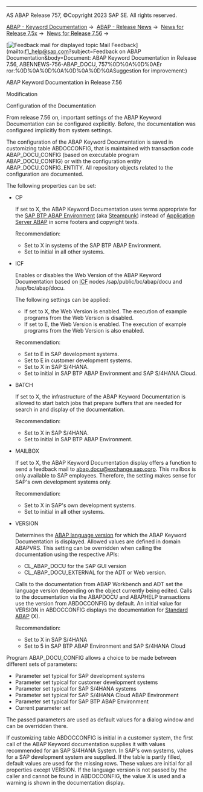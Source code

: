   

* * *

AS ABAP Release 757, ©Copyright 2023 SAP SE. All rights reserved.

[ABAP - Keyword Documentation](javascript:call_link\('abenabap.htm'\)) →  [ABAP - Release News](javascript:call_link\('abennews.htm'\)) →  [News for Release 7.5x](javascript:call_link\('abennews-75.htm'\)) →  [News for Release 7.56](javascript:call_link\('abennews-756.htm'\)) → 

 [![](Mail.gif?object=Mail.gif&sap-language=EN "Feedback mail for displayed topic") Mail Feedback](mailto:f1_help@sap.com?subject=Feedback on ABAP Documentation&body=Document: ABAP Keyword Documentation in Release 7.56, ABENNEWS-756-ABAP_DOCU, 757%0D%0A%0D%0AEr
ror:%0D%0A%0D%0A%0D%0A%0D%0ASuggestion for improvement:)

ABAP Keyword Documentation in Release 7.56

Modification

Configuration of the Documentation

From release 7.56 on, important settings of the ABAP Keyword Documentation can be configured explicitly. Before, the documentation was configured implicitly from system settings.

The configuration of the ABAP Keyword Documentation is saved in customizing table ABDOCCONFIG, that is maintained with transaction code ABAP\_DOCU\_CONFIG (based on executable program ABAP\_DOCU\_CONFIG) or with the configuration entity ABAP\_DOCU\_CONFIG\_ENTITY. All repository objects related to the configuration are documented.

The following properties can be set:

-   CP
    
    If set to X, the ABAP Keyword Documentation uses terms appropriate for the [SAP BTP ABAP Environment](javascript:call_link\('abensap_btp_abap_env_glosry.htm'\) "Glossary Entry") (aka [Steampunk](javascript:call_link\('abensteampunk_glosry.htm'\) "Glossary Entry")) instead of [Application Server ABAP](javascript:call_link\('abenas_abap_glosry.htm'\) "Glossary Entry") in some footers and copyright texts.
    
    Recommendation:
    
    -   Set to X in systems of the SAP BTP ABAP Environment.
    -   Set to initial in all other systems.
-   ICF
    
    Enables or disables the Web Version of the ABAP Keyword Documentation based on [ICF](javascript:call_link\('abenicf_glosry.htm'\) "Glossary Entry") nodes /sap/public/bc/abap/docu and /sap/bc/abap/docu.
    
    The following settings can be applied:
    
    -   If set to X, the Web Version is enabled. The execution of example programs from the Web Version is disabled.
    -   If set to E, the Web Version is enabled. The execution of example programs from the Web Version is also enabled.
    
    Recommendation:
    
    -   Set to E in SAP development systems.
    -   Set to E in customer development systems.
    -   Set to X in SAP S/4HANA.
    -   Set to initial in SAP BTP ABAP Environment and SAP S/4HANA Cloud.
-   BATCH
    
    If set to X, the infrastructure of the ABAP Keyword Documentation is allowed to start batch jobs that prepare buffers that are needed for search in and display of the documentation.
    
    Recommendation:
    
    -   Set to X in SAP S/4HANA.
    -   Set to initial in SAP BTP ABAP Environment.
-   MAILBOX
    
    If set to X, the ABAP Keyword Documentation display offers a function to send a feedback mail to abap.docu@exchange.sap.corp. This mailbox is only available to SAP employees. Therefore, the setting makes sense for SAP's own development systems only.
    
    Recommendation:
    
    -   Set to X in SAP's own development systems.
    -   Set to initial in all other systems.
-   VERSION
    
    Determines the [ABAP language version](javascript:call_link\('abenabap_version_glosry.htm'\) "Glossary Entry") for which the ABAP Keyword Documentation is displayed. Allowed values are defined in domain ABAPVRS. This setting can be overridden when calling the documentation using the respective APIs:
    
    -   CL\_ABAP\_DOCU for the SAP GUI version
    -   CL\_ABAP\_DOCU\_EXTERNAL for the ADT or Web version.
    
    Calls to the documentation from ABAP Workbench and ADT set the language version depending on the object currently being edited. Calls to the documentation via the ABAPDOCU and ABAPHELP transactions use the version from ABDOCCONFIG by default. An initial value for VERSION in ABDOCCONFIG displays the documentation for [Standard ABAP](javascript:call_link\('abenstandard_abap_glosry.htm'\) "Glossary Entry") (X).
    
    Recommendation:
    
    -   Set to X in SAP S/4HANA
    -   Set to 5 in SAP BTP ABAP Environment and SAP S/4HANA Cloud

Program ABAP\_DOCU\_CONFIG allows a choice to be made between different sets of parameters:

-   Parameter set typical for SAP development systems
-   Parameter set typical for customer development systems
-   Parameter set typical for SAP S/4HANA systems
-   Parameter set typical for SAP S/4HANA Cloud ABAP Environment
-   Parameter set typical for SAP BTP ABAP Environment
-   Current parameter set

The passed parameters are used as default values for a dialog window and can be overridden there.

If customizing table ABDOCCONFIG is initial in a customer system, the first call of the ABAP Keyword documentation supplies it with values recommended for an SAP S/4HANA System. In SAP's own systems, values for a SAP development system are supplied. If the table is partly filled, default values are used for the missing rows. These values are initial for all properties except VERSION. If the language version is not passed by the caller and cannot be found in ABDOCCONFIG, the value X is used and a warning is shown in the documentation display.